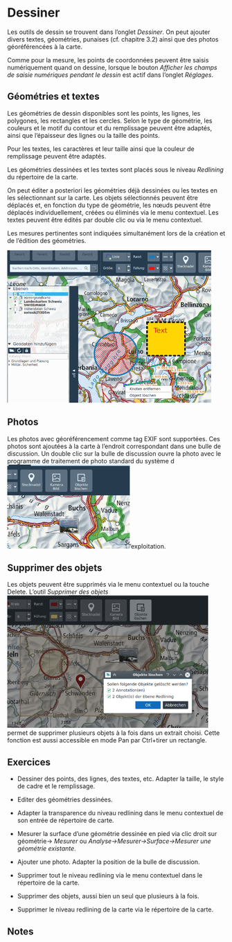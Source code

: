 # Dessiner

Les outils de dessin se trouvent dans l’onglet *Dessiner*. On peut ajouter divers textes, géométries, punaises (cf. chapitre 3.2) ainsi que des photos géoréférencées à la carte.

Comme pour la mesure, les points de coordonnées peuvent être saisis numériquement quand on dessine, lorsque le bouton *Afficher les champs de saisie numériques pendant le dessin* est actif dans l’onglet *Réglages*.

## Géométries et textes

Les géométries de dessin disponibles sont les points, les lignes, les polygones, les rectangles et les cercles. Selon le type de géométrie, les couleurs et le motif du contour et du remplissage peuvent être adaptés, ainsi que l’épaisseur des lignes ou la taille des points.

Pour les textes, les caractères et leur taille ainsi que la couleur de remplissage peuvent être adaptés.

Les géométries dessinées et les textes sont placés sous le niveau *Redlining* du répertoire de la carte.

On peut éditer a posteriori les géométries déjà dessinées ou les textes en les sélectionnant sur la carte. Les objets sélectionnés peuvent être déplacés et, en fonction du type de géométrie, les nœuds peuvent être déplacés individuellement, créées ou éliminés via le menu contextuel. Les textes peuvent être édités par double clic ou via le menu contextuel.

Les mesures pertinentes sont indiquées simultanément lors de la création et de l’édition des géométries.

<img src="../media/image9.png" width="471" height="352" />

## Photos

Les photos avec géoréférencement comme tag EXIF sont supportées. Ces photos sont ajoutées à la carte à l’endroit correspondant dans une bulle de discussion. Un double clic sur la bulle de discussion ouvre la photo avec le programme de traitement de photo standard du système d<img src="../media/image10.png" width="283" height="194" />’exploitation.

## Supprimer des objets

Les objets peuvent être supprimés via le menu contextuel ou la touche Delete. L’outil *Supprimer des objets*<img src="../media/image11.png" width="464" height="306" /> permet de supprimer plusieurs objets à la fois dans un extrait choisi. Cette fonction est aussi accessible en mode Pan par Ctrl+tirer un rectangle.

## Exercices

-   Dessiner des points, des lignes, des textes, etc. Adapter la taille, le style de cadre et le remplissage.

-   Editer des géométries dessinées.

-   Adapter la transparence du niveau redlining dans le menu contextuel de son entrée de répertoire de carte.

-   Mesurer la surface d’une géométrie dessinée en pied via clic droit sur géométrie→ *Mesurer* ou *Analyse→Mesurer→Surface→Mesurer une géométrie existante*.

-   Ajouter une photo. Adapter la position de la bulle de discussion.

-   Supprimer tout le niveau redlining via le menu contextuel dans le répertoire de la carte.

-   Supprimer des objets, aussi bien un seul que plusieurs à la fois.

-   Supprimer le niveau redlining de la carte via le répertoire de la carte.

## Notes


